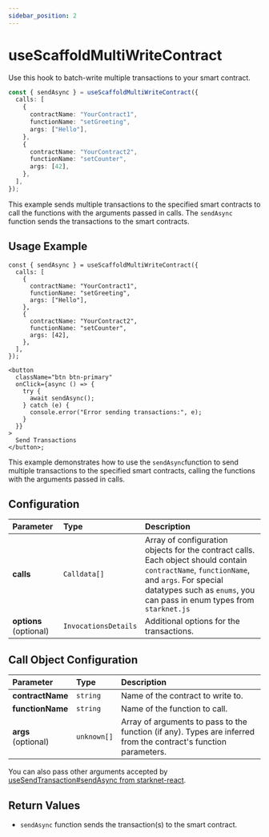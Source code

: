 ```yaml
---
sidebar_position: 2
---
```


# useScaffoldMultiWriteContract

Use this hook to batch-write multiple transactions to your smart contract.

```ts
const { sendAsync } = useScaffoldMultiWriteContract({
  calls: [
    {
      contractName: "YourContract1",
      functionName: "setGreeting",
      args: ["Hello"],
    },
    {
      contractName: "YourContract2",
      functionName: "setCounter",
      args: [42],
    },
  ],
});
```

This example sends multiple transactions to the specified smart contracts to call the functions with the arguments passed in calls. The `sendAsync` function sends the transactions to the smart contracts.

## Usage Example

```tsx
const { sendAsync } = useScaffoldMultiWriteContract({
  calls: [
    {
      contractName: "YourContract1",
      functionName: "setGreeting",
      args: ["Hello"],
    },
    {
      contractName: "YourContract2",
      functionName: "setCounter",
      args: [42],
    },
  ],
});

<button
  className="btn btn-primary"
  onClick={async () => {
    try {
      await sendAsync();
    } catch (e) {
      console.error("Error sending transactions:", e);
    }
  }}
>
  Send Transactions
</button>;
```

This example demonstrates how to use the `sendAsync`function to send multiple transactions to the specified smart contracts, calling the functions with the arguments passed in calls.

## Configuration

| Parameter              | Type                 | Description                                                                                                                                                                                                        |
| :--------------------- | :------------------- | :----------------------------------------------------------------------------------------------------------------------------------------------------------------------------------------------------------------- |
| **calls**              | `Calldata[]`         | Array of configuration objects for the contract calls. Each object should contain `contractName`, `functionName`, and `args`. For special datatypes such as `enums`, you can pass in enum types from `starknet.js` |
| **options** (optional) | `InvocationsDetails` | Additional options for the transactions.                                                                                                                                                                           |

## Call Object Configuration

| Parameter           | Type        | Description                                                                                                      |
| :------------------ | :---------- | :--------------------------------------------------------------------------------------------------------------- |
| **contractName**    | `string`    | Name of the contract to write to.                                                                                |
| **functionName**    | `string`    | Name of the function to call.                                                                                    |
| **args** (optional) | `unknown[]` | Array of arguments to pass to the function (if any). Types are inferred from the contract's function parameters. |

You can also pass other arguments accepted by [useSendTransaction#sendAsync from starknet-react](https://www.starknet-react.com/docs/hooks/use-send-transaction#sendasync).

## Return Values

- `sendAsync` function sends the transaction(s) to the smart contract.
